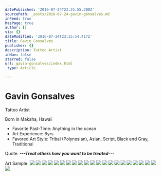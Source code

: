 ```yaml
---
datePublished: '2016-07-24T23:35:55.200Z'
sourcePath: _posts/2016-07-24-gavin-gonsalves.md
inFeed: true
hasPage: true
author: []
via: {}
dateModified: '2016-07-24T23:35:54.417Z'
title: Gavin Gonsalves
publisher: {}
description: Tattoo Artist
inNav: false
starred: false
url: gavin-gonsalves/index.html
_type: Article

---
```

# Gavin Gonsalves

Tattoo Artist

Born in Makaha, Hawaii

* Favorite Past-Time: Anything in the ocean
* Art Experience: 6yrs
* Favored Art Style: Tribal (Polynesian), Asian, Script, Black and Gray, Traditional

Quote: _**---Treat others how you want to be treated---**_

Art Sample:
![](https://the-grid-user-content.s3-us-west-2.amazonaws.com/36d754be-abf9-4a88-a63e-db3bb1295a6a.jpg)
![](https://s3-us-west-2.amazonaws.com/the-grid-img/p/472b73dd86a4b435dab66b6a850bcf3e83054984.jpg)
![](https://the-grid-user-content.s3-us-west-2.amazonaws.com/8a99ad40-3a27-4e0a-b5e7-8558e52df11d.jpg)
![](https://the-grid-user-content.s3-us-west-2.amazonaws.com/72ea47d5-22c6-4109-ad8b-d13e502343f4.jpg)
![](https://the-grid-user-content.s3-us-west-2.amazonaws.com/f66bd661-e160-42e9-8781-b24e37346595.jpg)
![](https://s3-us-west-2.amazonaws.com/the-grid-img/p/cd5d3bea5a168e2c61ccbe01e661bbb491c96e49.jpg)
![](https://s3-us-west-2.amazonaws.com/the-grid-img/p/8b32ce0b631fce35945045e8b24a6e07bac63ebc.jpg)
![](https://the-grid-user-content.s3-us-west-2.amazonaws.com/a8c17ca6-8716-45d1-85ab-4d20642d2937.jpg)
![](https://the-grid-user-content.s3-us-west-2.amazonaws.com/ae8a8aa4-ee50-4b64-90f8-8a9a3ff65190.jpg)
![](https://the-grid-user-content.s3-us-west-2.amazonaws.com/ab5fd1de-2e39-4fdf-a892-7cfee34516d2.jpg)
![](https://the-grid-user-content.s3-us-west-2.amazonaws.com/d5d251c6-05c3-4149-96bb-a0195140dbdf.jpg)
![](https://the-grid-user-content.s3-us-west-2.amazonaws.com/1173d24c-2271-4957-a94d-d30326fe4259.jpg)
![](https://the-grid-user-content.s3-us-west-2.amazonaws.com/e90d7afc-6aa1-455b-a743-89938defaa35.jpg)
![](https://the-grid-user-content.s3-us-west-2.amazonaws.com/3aa7fe9c-ef30-4126-9ee5-6779a9d4c630.jpg)
![](https://the-grid-user-content.s3-us-west-2.amazonaws.com/c22286a3-1a96-4cde-8018-b8f8a8a76da4.jpg)
![](https://the-grid-user-content.s3-us-west-2.amazonaws.com/4174fcbf-4096-4fd1-894a-28ff896902b9.jpg)
![](https://the-grid-user-content.s3-us-west-2.amazonaws.com/11dfa9fa-fead-4030-9d81-13158863be91.jpg)
![](https://the-grid-user-content.s3-us-west-2.amazonaws.com/db84db4b-aeeb-40d0-a8a2-c7c23bd9f205.jpg)
![](https://the-grid-user-content.s3-us-west-2.amazonaws.com/53c6d1bf-3cde-4913-8b3d-64bf9f1a6099.jpg)
![](https://the-grid-user-content.s3-us-west-2.amazonaws.com/eacab47f-db39-4b51-a286-fb1d72b547bb.jpg)
![](https://the-grid-user-content.s3-us-west-2.amazonaws.com/33373f88-9115-4063-953a-920d413a9119.jpg)
![](https://s3-us-west-2.amazonaws.com/the-grid-img/p/ea2c133a490538e778f311842fb95285ef33faca.jpg)